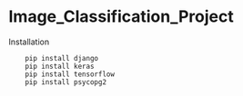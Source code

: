 # Image_Classification_Project


  Installation
  
  
        pip install django
        pip install keras 
        pip install tensorflow
        pip install psycopg2
